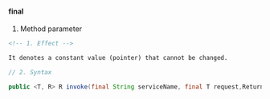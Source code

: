 #### final

1. Method parameter

```markdown
<!-- 1. Effect -->

It denotes a constant value (pointer) that cannot be changed.
```

```java
// 2. Syntax

public <T, R> R invoke(final String serviceName, final T request,ReturnActionWithEx<R> invoker);
```
